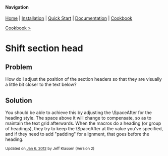 #### Navigation

[Home](../../home/README.md)  | [Installation](../../installation/README.md) | [Quick Start](../../quick-start/README.md) | [Documentation](../../documentation/README.md) | [Cookbook ](../README.md) 

[Cookbook >](../README.md) 


# <span class="entry-title">Shift section head</span>

## <a name="TOC-Problem">Problem</a>

<a name="TOC-Problem">

How do I adjust the position of the section headers so that they are visually a little bit closer to the text below?

</a>

## <a name="TOC-Problem"></a><a name="TOC-Solution">Solution</a>


You should be able to achieve this by adjusting the \SpaceAfter for the heading style. The space above it will change to compensate, so as to maintain the text grid afterwards. When the macros do a heading (or group of headings), they try to keep the \SpaceAfter at the value you've specified, and if they need to add "padding" for alignment, that goes before the heading.


<small>Updated on <abbr class="updated" title="2012-01-06T15:37:59.059Z">Jan 6, 2012</abbr> by <span class="author"><span class="vcard">Jeff Klassen</span> </span>(Version <span class="sites:revision">2</span>)</small>  

